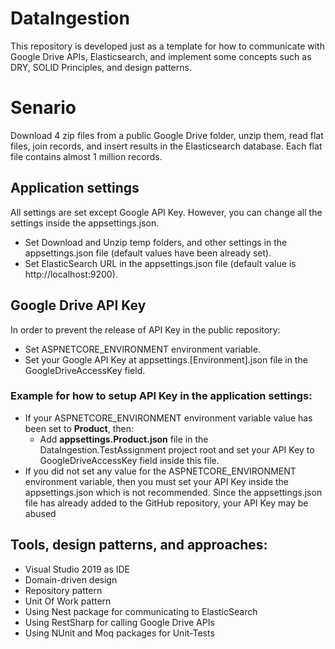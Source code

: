 # DataIngestion
This repository is developed just as a template for how to communicate with Google Drive APIs, Elasticsearch, and implement some concepts such as DRY, SOLID Principles, and design patterns.

# Senario
Download 4 zip files from a public Google Drive folder, unzip them, read flat files, join records, and insert results in the Elasticsearch database. Each flat file contains almost 1 million records.

## Application settings
All settings are set except Google API Key. However, you can change all the settings inside the appsettings.json.
- Set Download and Unzip temp folders, and other settings in the appsettings.json file (default values have been already set).
- Set ElasticSearch URL in the appsettings.json file (default value is http://localhost:9200).

## Google Drive API Key
In order to prevent the release of API Key in the public repository:
- Set ASPNETCORE_ENVIRONMENT environment variable.
- Set your Google API Key at appsettings.[Environment].json file in the GoogleDriveAccessKey field.

### Example for how to setup API Key in the application settings:
- If your ASPNETCORE_ENVIRONMENT environment variable value has been set to **Product**, then:
  - Add **appsettings.Product.json** file in the DataIngestion.TestAssignment project root and set your API Key to GoogleDriveAccessKey field inside this file.
- If you did not set any value for the ASPNETCORE_ENVIRONMENT environment variable, then you must set your API Key inside the appsettings.json which is not recommended. Since the appsettings.json file has already added to the GitHub repository, your API Key may be abused

## Tools, design patterns, and approaches:
- Visual Studio 2019 as IDE
- Domain-driven design
- Repository pattern
- Unit Of Work pattern
- Using Nest package for communicating to ElasticSearch
- Using RestSharp for calling Google Drive APIs
- Using NUnit and Moq packages for Unit-Tests
